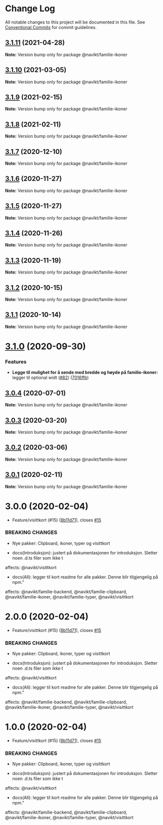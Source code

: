 # Change Log

All notable changes to this project will be documented in this file.
See [Conventional Commits](https://conventionalcommits.org) for commit guidelines.

## [3.1.11](https://github.com/navikt/familie-felles-frontend/compare/@navikt/familie-ikoner@3.1.10...@navikt/familie-ikoner@3.1.11) (2021-04-28)

**Note:** Version bump only for package @navikt/familie-ikoner





## [3.1.10](https://github.com/navikt/familie-felles-frontend/compare/@navikt/familie-ikoner@3.1.9...@navikt/familie-ikoner@3.1.10) (2021-03-05)

**Note:** Version bump only for package @navikt/familie-ikoner





## [3.1.9](https://github.com/navikt/familie-felles-frontend/compare/@navikt/familie-ikoner@3.1.8...@navikt/familie-ikoner@3.1.9) (2021-02-15)

**Note:** Version bump only for package @navikt/familie-ikoner





## [3.1.8](https://github.com/navikt/familie-felles-frontend/compare/@navikt/familie-ikoner@3.1.7...@navikt/familie-ikoner@3.1.8) (2021-02-11)

**Note:** Version bump only for package @navikt/familie-ikoner





## [3.1.7](https://github.com/navikt/familie-felles-frontend/compare/@navikt/familie-ikoner@3.1.6...@navikt/familie-ikoner@3.1.7) (2020-12-10)

**Note:** Version bump only for package @navikt/familie-ikoner





## [3.1.6](https://github.com/navikt/familie-felles-frontend/compare/@navikt/familie-ikoner@3.1.5...@navikt/familie-ikoner@3.1.6) (2020-11-27)

**Note:** Version bump only for package @navikt/familie-ikoner





## [3.1.5](https://github.com/navikt/familie-felles-frontend/compare/@navikt/familie-ikoner@3.1.4...@navikt/familie-ikoner@3.1.5) (2020-11-27)

**Note:** Version bump only for package @navikt/familie-ikoner





## [3.1.4](https://github.com/navikt/familie-felles-frontend/compare/@navikt/familie-ikoner@3.1.3...@navikt/familie-ikoner@3.1.4) (2020-11-26)

**Note:** Version bump only for package @navikt/familie-ikoner





## [3.1.3](https://github.com/navikt/familie-felles-frontend/compare/@navikt/familie-ikoner@3.1.2...@navikt/familie-ikoner@3.1.3) (2020-11-19)

**Note:** Version bump only for package @navikt/familie-ikoner





## [3.1.2](https://github.com/navikt/familie-felles-frontend/compare/@navikt/familie-ikoner@3.1.1...@navikt/familie-ikoner@3.1.2) (2020-10-15)

**Note:** Version bump only for package @navikt/familie-ikoner





## [3.1.1](https://github.com/navikt/familie-felles-frontend/compare/@navikt/familie-ikoner@3.1.0...@navikt/familie-ikoner@3.1.1) (2020-10-14)

**Note:** Version bump only for package @navikt/familie-ikoner





# [3.1.0](https://github.com/navikt/familie-felles-frontend/compare/@navikt/familie-ikoner@3.0.4...@navikt/familie-ikoner@3.1.0) (2020-09-30)


### Features

* **Legge til mulighet for å sende med bredde og høyde på familie-ikoner:** legger til optional widt ([#82](https://github.com/navikt/familie-felles-frontend/issues/82)) ([7016ffb](https://github.com/navikt/familie-felles-frontend/commit/7016ffb32e72be5f4e819518522376f6162f6f15))





## [3.0.4](https://github.com/navikt/familie-felles-frontend/compare/@navikt/familie-ikoner@3.0.3...@navikt/familie-ikoner@3.0.4) (2020-07-01)

**Note:** Version bump only for package @navikt/familie-ikoner





## [3.0.3](https://github.com/navikt/familie-felles-frontend/compare/@navikt/familie-ikoner@3.0.2...@navikt/familie-ikoner@3.0.3) (2020-03-20)

**Note:** Version bump only for package @navikt/familie-ikoner





## [3.0.2](https://github.com/navikt/familie-felles-frontend/compare/@navikt/familie-ikoner@3.0.1...@navikt/familie-ikoner@3.0.2) (2020-03-06)

**Note:** Version bump only for package @navikt/familie-ikoner





## [3.0.1](https://github.com/navikt/familie-felles-frontend/compare/@navikt/familie-ikoner@3.0.0...@navikt/familie-ikoner@3.0.1) (2020-02-11)

**Note:** Version bump only for package @navikt/familie-ikoner





# 3.0.0 (2020-02-04)


* Feature/visittkort (#15) ([8b11d71](https://github.com/navikt/familie-felles-frontend/commit/8b11d71e2fe84342e5c2310a817c6631e379f1bc)), closes [#15](https://github.com/navikt/familie-felles-frontend/issues/15)


### BREAKING CHANGES

* Nye pakker: Clipboard, ikoner, typer og visittkort

* docs(Introduksjon): justert på dokumentasjonen for introduksjon. Sletter noen .d.ts filer som ikke t

affects: @navikt/visittkort

* docs(All): legger til kort readme for alle pakker. Denne blir tilgjengelig på npm."

affects: @navikt/familie-backend, @navikt/familie-clipboard, @navikt/familie-ikoner,
@navikt/familie-typer, @navikt/visittkort





# 2.0.0 (2020-02-04)


* Feature/visittkort (#15) ([8b11d71](https://github.com/navikt/familie-felles-frontend/commit/8b11d71e2fe84342e5c2310a817c6631e379f1bc)), closes [#15](https://github.com/navikt/familie-felles-frontend/issues/15)


### BREAKING CHANGES

* Nye pakker: Clipboard, ikoner, typer og visittkort

* docs(Introduksjon): justert på dokumentasjonen for introduksjon. Sletter noen .d.ts filer som ikke t

affects: @navikt/visittkort

* docs(All): legger til kort readme for alle pakker. Denne blir tilgjengelig på npm."

affects: @navikt/familie-backend, @navikt/familie-clipboard, @navikt/familie-ikoner,
@navikt/familie-typer, @navikt/visittkort





# 1.0.0 (2020-02-04)


* Feature/visittkort (#15) ([8b11d71](https://github.com/navikt/familie-felles-frontend/commit/8b11d71e2fe84342e5c2310a817c6631e379f1bc)), closes [#15](https://github.com/navikt/familie-felles-frontend/issues/15)


### BREAKING CHANGES

* Nye pakker: Clipboard, ikoner, typer og visittkort

* docs(Introduksjon): justert på dokumentasjonen for introduksjon. Sletter noen .d.ts filer som ikke t

affects: @navikt/visittkort

* docs(All): legger til kort readme for alle pakker. Denne blir tilgjengelig på npm."

affects: @navikt/familie-backend, @navikt/familie-clipboard, @navikt/familie-ikoner,
@navikt/familie-typer, @navikt/visittkort
